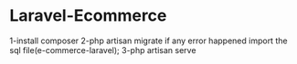 # Laravel-Ecommerce
1-install composer
2-php artisan migrate
if any error happened import the sql file(e-commerce-laravel);
3-php artisan serve